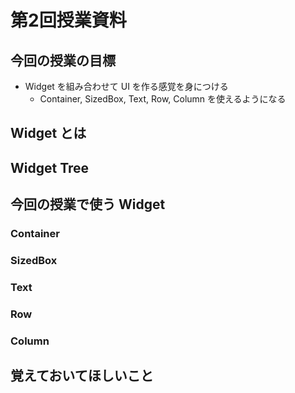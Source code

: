 # 第2回授業資料

## 今回の授業の目標

- Widget を組み合わせて UI を作る感覚を身につける
  - Container, SizedBox, Text, Row, Column を使えるようになる

## Widget とは

## Widget Tree

## 今回の授業で使う Widget

### Container

### SizedBox

### Text

### Row

### Column

## 覚えておいてほしいこと
